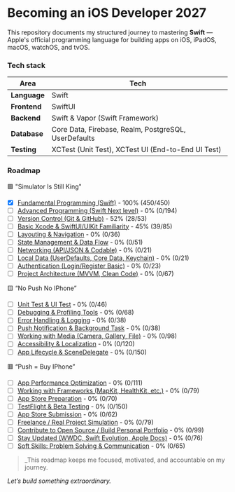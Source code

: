 # Becoming an iOS Developer 2027

This repository documents my structured journey to mastering **Swift** — Apple's official programming language for building apps on iOS, iPadOS, macOS, watchOS, and tvOS.

### Tech stack

| **Area**      | **Tech**                                              |
|---------------|-------------------------------------------------------|
| **Language**  | Swift                                                 |
| **Frontend**  | SwiftUI                                               |
| **Backend**   | Swift & Vapor (Swift Framework)                       |
| **Database**  | Core Data, Firebase, Realm, PostgreSQL, UserDefaults  |
| **Testing**   | XCTest (Unit Test), XCTest UI (End-to-End UI Test)    |

### Roadmap

🟩 "Simulator Is Still King"
- [x] [Fundamental Programming (Swift)](./Road/SwiftFundamental/README.md) - 100% (450/450)
- [ ] [Advanced Programming (Swift Next level)](./Road/SwiftAdvanced/README.md) - 0% (0/194)
- [ ] [Version Control (Git & GitHub)](./Road/VersionControl/README.md) - 52% (28/53)
- [ ] [Basic Xcode & SwiftUI/UIKit Familiarity](./Road/XCodeSwiftUIKIT/README.md) - 45% (39/85)
- [ ] [Layouting & Navigation](./Road/LayoutingNavigation/README.md) - 0% (0/36)
- [ ] [State Management & Data Flow](./Road/StateManagementDataFlow/README.md) - 0% (0/51)
- [ ] [Networking (API/JSON & Codable)](./Road/Networking/README.md) - 0% (0/21)
- [ ] [Local Data (UserDefaults, Core Data, Keychain)](./Road/LocalData/README.md) - 0% (0/21)
- [ ] [Authentication (Login/Register Basic)](./Road/Authentication/README.md) - 0% (0/23)
- [ ] [Project Architecture (MVVM, Clean Code)](./Road/ProjectArchitecture/README.md) - 0% (0/67)

🟨 “No Push No IPhone”
- [ ] [Unit Test & UI Test](./Road/Test/README.md) - 0% (0/46)
- [ ] [Debugging & Profiling Tools](./Road/DebuggingProfilingTools/README.md) - 0% (0/68)
- [ ] [Error Handling & Logging](./Road/ErrorHandlingLogging/README.md) - 0% (0/38)
- [ ] [Push Notification & Background Task](./Road/ErrorHandlingLogging/README.md) - 0% (0/38)
- [ ] [Working with Media (Camera, Gallery, File)](./Road/WorkingWithMedia/README.md) - 0% (0/98)
- [ ] [Accessibility & Localization](./Road/AccessibilityLocalization/README.md) - 0% (0/120)
- [ ] [App Lifecycle & SceneDelegate](./Road/AppLifecycleSceneDelegate/README.md) - 0% (0/150)

🟥 “Push = Buy IPhone”
- [ ] [App Performance Optimization](./Road/Empty/README.md) - 0% (0/111)
- [ ] [Working with Frameworks (MapKit, HealthKit, etc.)](./Road/Empty/README.md) - 0% (0/79)
- [ ] [App Store Preparation](./Road/Empty/README.md) - 0% (0/70)
- [ ] [TestFlight & Beta Testing](./Road/Empty/README.md) - 0% (0/150)
- [ ] [App Store Submission](./Road/Empty/README.md) - 0% (0/62)
- [ ] [Freelance / Real Project Simulation](./Road/Empty/README.md) - 0% (0/79)
- [ ] [Contribute to Open Source / Build Personal Portfolio](./Road/Empty/README.md) - 0% (0/99)
- [ ] [Stay Updated (WWDC, Swift Evolution, Apple Docs)](./Road/Empty/README.md) - 0% (0/76)
- [ ] [Soft Skills: Problem Solving & Communication](./Road/Empty/README.md) - 0% (0/65)

> _This roadmap keeps me focused, motivated, and accountable on my journey.

_Let’s build something extraordinary._